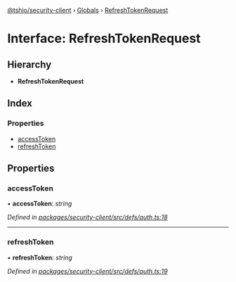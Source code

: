 [@tshio/security-client](../README.md) › [Globals](../globals.md) › [RefreshTokenRequest](refreshtokenrequest.md)

# Interface: RefreshTokenRequest

## Hierarchy

* **RefreshTokenRequest**

## Index

### Properties

* [accessToken](refreshtokenrequest.md#markdown-header-accesstoken)
* [refreshToken](refreshtokenrequest.md#markdown-header-refreshtoken)

## Properties

###  accessToken

• **accessToken**: *string*

*Defined in [packages/security-client/src/defs/auth.ts:18](https://github.com/TheSoftwareHouse/rad-modules-tools/blob/22a789f/packages/security-client/src/defs/auth.ts#L18)*

___

###  refreshToken

• **refreshToken**: *string*

*Defined in [packages/security-client/src/defs/auth.ts:19](https://github.com/TheSoftwareHouse/rad-modules-tools/blob/22a789f/packages/security-client/src/defs/auth.ts#L19)*
